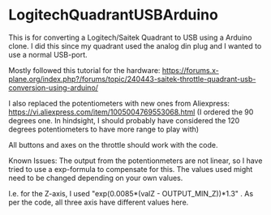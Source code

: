 # LogitechQuadrantUSBArduino
This is for converting a Logitech/Saitek Quadrant to USB using a Arduino clone.
I did this since my quadrant used the analog din plug and I wanted to use a normal USB-port.

Mostly followed this tutorial for the hardware:
https://forums.x-plane.org/index.php?/forums/topic/240443-saitek-throttle-quadrant-usb-conversion-using-arduino/

I also replaced the potentiometers with new ones from Aliexpress:
https://vi.aliexpress.com/item/1005004769553068.html
(I ordered the 90 degrees one. In hindsight, I should probably have considered the 120 degrees potentiometers to have more range to play with)

All buttons and axes on the throttle should work with the code.

Known Issues:
The output from the potentionmeters are not linear, so I have tried to use a exp-formula to compensate for this.
The values used might need to be changed depending on your own values.

I.e. for the Z-axis, I used "exp(0.0085*(valZ - OUTPUT_MIN_Z))*1.3" . 
As per the code, all three axis have different values here.

